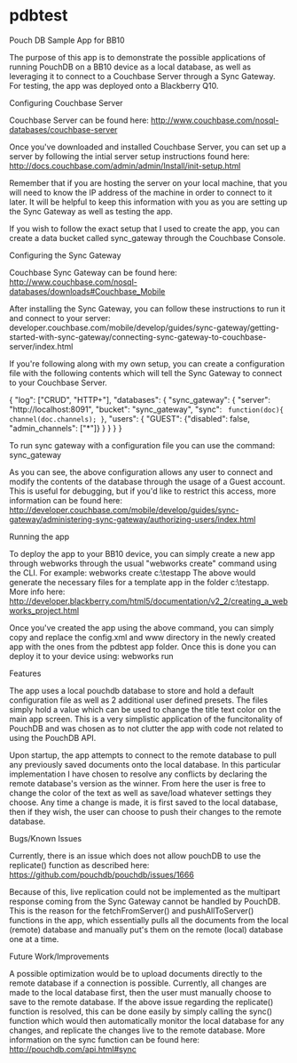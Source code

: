 # pdbtest
Pouch DB Sample App for BB10

The purpose of this app is to demonstrate the possible applications of running PouchDB on a BB10 device as a local database, as well as leveraging it to connect to a Couchbase Server through a Sync Gateway. For testing, the app was deployed onto a Blackberry Q10.

Configuring Couchbase Server

Couchbase Server can be found here: http://www.couchbase.com/nosql-databases/couchbase-server

Once you've downloaded and installed Couchbase Server, you can set up a server by following the intial server setup instructions found here: http://docs.couchbase.com/admin/admin/Install/init-setup.html

Remember that if you are hosting the server on your local machine, that you will need to know the IP address of the machine in order to connect to it later. It will be helpful to keep this information with you as you are setting up the Sync Gateway as well as testing the app. 

If you wish to follow the exact setup that I used to create the app, you can create a data bucket called sync_gateway through the Couchbase Console. 

Configuring the Sync Gateway

Couchbase Sync Gateway can be found here: http://www.couchbase.com/nosql-databases/downloads#Couchbase_Mobile

After installing the Sync Gateway, you can follow these instructions to run it and connect to your server: developer.couchbase.com/mobile/develop/guides/sync-gateway/getting-started-with-sync-gateway/connecting-sync-gateway-to-couchbase-server/index.html

If you're following along with my own setup, you can create a configuration file with the following contents which will tell the Sync Gateway to connect to your Couchbase Server.

{
	"log": ["CRUD", "HTTP+"],
	"databases": {
		"sync_gateway": {
			"server": "http://localhost:8091",
			"bucket": "sync_gateway",
			"sync": `
function(doc){
	channel(doc.channels);
}`,
			"users": {
				"GUEST": {"disabled": false, "admin_channels": ["*"]}
			}
		}
	}
}

To run sync gateway with a configuration file you can use the command: sync_gateway <path to your config file>

As you can see, the above configuration allows any user to connect and modify the contents of the database through the usage of a Guest account. This is useful for debugging, but if you'd like to restrict this access, more information can be found here: http://developer.couchbase.com/mobile/develop/guides/sync-gateway/administering-sync-gateway/authorizing-users/index.html

Running the app

To deploy the app to your BB10 device, you can simply create a new app through webworks through the usual "webworks create" command using the CLI. For example: 
	webworks create c:\testapp 
The above would generate the necessary files for a template app in the folder c:\testapp.
More info here: http://developer.blackberry.com/html5/documentation/v2_2/creating_a_webworks_project.html

Once you've created the app using the above command, you can simply copy and replace the config.xml and www directory in the newly created app with the ones from the pdbtest app folder. Once this is done you can deploy it to your device using:
	webworks run

Features

The app uses a local pouchdb database to store and hold a default configuration file as well as 2 additional user defined presets. The files simply hold a value which can be used to change the title text color on the main app screen. This is a very simplistic application of the funcitonality of PouchDB and was chosen as to not clutter the app with code not related to using the PouchDB API. 

Upon startup, the app attempts to connect to the remote database to pull any previously saved documents onto the local database. In this particular implementation I have chosen to resolve any conflicts by declaring the remote database's version as the winner. From here the user is free to change the color of the text as well as save/load whatever settings they choose. Any time a change is made, it is first saved to the local database, then if they wish, the user can choose to push their changes to the remote database. 

Bugs/Known Issues

Currently, there is an issue which does not allow pouchDB to use the replicate() function as described here: https://github.com/pouchdb/pouchdb/issues/1666

Because of this, live replication could not be implemented as the multipart response coming from the Sync Gateway cannot be handled by PouchDB. This is the reason for the fetchFromServer() and pushAllToServer() functions in the app, which essentially pulls all the documents from the local (remote) database and manually put's them on the remote (local) database one at a time. 

Future Work/Improvements

A possible optimization would be to upload documents directly to the remote database if a connection is possible. Currently, all changes are made to the local database first, then the user must manually choose to save to the remote database. If the above issue regarding the replicate() function is resolved, this can be done easily by simply calling the sync() function which would then automatically monitor the local database for any changes, and replicate the changes live to the remote database. More information on the sync function can be found here: http://pouchdb.com/api.html#sync